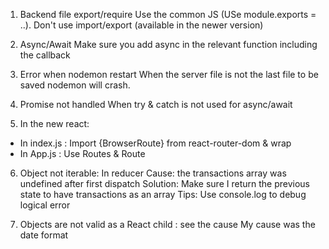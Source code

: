 1. Backend file export/require
   Use the common JS (USe module.exports = ..). Don't use import/export (available in the newer version)

2. Async/Await
   Make sure you add async in the relevant function including the callback

3. Error when nodemon restart
   When the server file is not the last file to be saved nodemon will crash.

4. Promise not handled
   When try & catch is not used for async/await

5. In the new react:

- In index.js : Import {BrowserRoute} from react-router-dom & wrap <App />
- In App.js : Use Routes & Route

6. Object not iterable: In reducer
   Cause: the transactions array was undefined after first dispatch
   Solution: Make sure I return the previous state to have transactions as an array
   Tips: Use console.log to debug logical error

7. Objects are not valid as a React child : see the cause
   My cause was the date format
